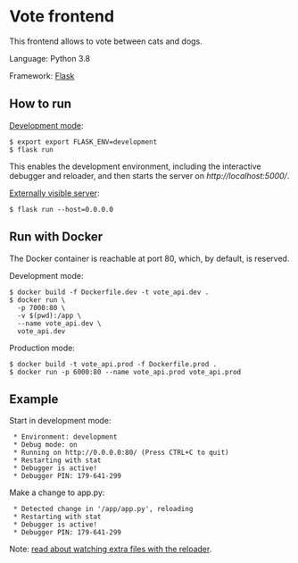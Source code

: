 # Vote frontend

This frontend allows to vote between cats and dogs.

Language: Python 3.8

Framework: [Flask](https://flask.palletsprojects.com/en/1.1.x/)

## How to run

[Development mode](https://flask.palletsprojects.com/en/1.1.x/server/):

```
$ export export FLASK_ENV=development
$ flask run
```

This enables the development environment, including the interactive debugger and reloader, and then starts the server on _http://localhost:5000/_.

[Externally visible server](https://flask.palletsprojects.com/en/1.1.x/quickstart/):

```
$ flask run --host=0.0.0.0
```

## Run with Docker

The Docker container is reachable at port 80, which, by default, is reserved.  

Development mode:

```
$ docker build -f Dockerfile.dev -t vote_api.dev .
$ docker run \
  -p 7000:80 \
  -v $(pwd):/app \
  --name vote_api.dev \
  vote_api.dev
```

Production mode:

```
$ docker build -t vote_api.prod -f Dockerfile.prod .
$ docker run -p 6000:80 --name vote_api.prod vote_api.prod
```

## Example

Start in development mode:

```
 * Environment: development
 * Debug mode: on
 * Running on http://0.0.0.0:80/ (Press CTRL+C to quit)
 * Restarting with stat
 * Debugger is active!
 * Debugger PIN: 179-641-299
```

Make a change to app.py:

```
 * Detected change in '/app/app.py', reloading
 * Restarting with stat
 * Debugger is active!
 * Debugger PIN: 179-641-299
```

Note: [read about watching extra files with the reloader](https://flask.palletsprojects.com/en/1.1.x/cli/).
